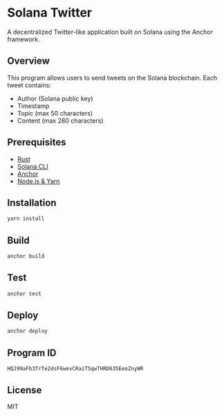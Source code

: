 # Solana Twitter

A decentralized Twitter-like application built on Solana using the Anchor framework.

## Overview

This program allows users to send tweets on the Solana blockchain. Each tweet contains:
- Author (Solana public key)
- Timestamp
- Topic (max 50 characters)
- Content (max 280 characters)

## Prerequisites

- [Rust](https://www.rust-lang.org/tools/install)
- [Solana CLI](https://docs.solana.com/cli/install-solana-cli-tools)
- [Anchor](https://www.anchor-lang.com/docs/installation)
- [Node.js & Yarn](https://yarnpkg.com/getting-started/install)

## Installation

```bash
yarn install
```

## Build

```bash
anchor build
```

## Test

```bash
anchor test
```

## Deploy

```bash
anchor deploy
```

## Program ID

```
HQJ99aFb3TrTe2dsF6wevCRaiT5qwTHRD635EeoZnyWR
```

## License

MIT
